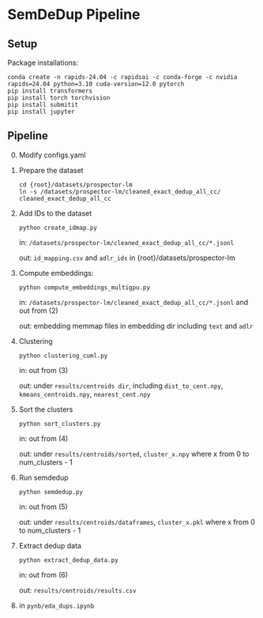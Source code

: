 
# SemDeDup Pipeline


## Setup
Package installations:
```
conda create -n rapids-24.04 -c rapidsai -c conda-forge -c nvidia  rapids=24.04 python=3.10 cuda-version=12.0 pytorch
pip install transformers
pip install torch torchvision
pip install submitit
pip install jupyter
```



## Pipeline

0) Modify configs.yaml

1) Prepare the dataset
    ```
    cd {root}/datasets/prospector-lm
    ln -s /datasets/prospector-lm/cleaned_exact_dedup_all_cc/ cleaned_exact_dedup_all_cc
    ```

2) Add IDs to the dataset
    ```
    python create_idmap.py
    ```

    in: ```/datasets/prospector-lm/cleaned_exact_dedup_all_cc/*.jsonl```
    
    out: ```id_mapping.csv``` and ```adlr_ids``` in {root}/datasets/prospector-lm


3) Compute embeddings:
    ```
    python compute_embeddings_multigpu.py
    ```
    in: ```/datasets/prospector-lm/cleaned_exact_dedup_all_cc/*.jsonl``` and out from (2)

    out: embedding memmap files in embedding dir including ```text``` and ```adlr```

4) Clustering
    ```
    python clustering_cuml.py
    ```
    in: out from (3) 

    out: under ```results/centroids dir```, including
        ```dist_to_cent.npy```,
        ```kmeans_centroids.npy```,
        ```nearest_cent.npy```

5) Sort the clusters
    ```
    python sort_clusters.py
    ```
    in: out from (4)

    out: 
        under ```results/centroids/sorted```, ```cluster_x.npy``` where x from 0 to num_clusters - 1

6) Run semdedup
    ```
    python semdedup.py
    ```
    in: out from (5)

    out: 
    under ```results/centroids/dataframes```,
    ```cluster_x.pkl``` where x from 0 to num_clusters - 1

7) Extract dedup data
    ``` 
    python extract_dedup_data.py
    ```
    in: out from (6)

    out: ```results/centroids/results.csv```

8) in ```pynb/eda_dups.ipynb```

